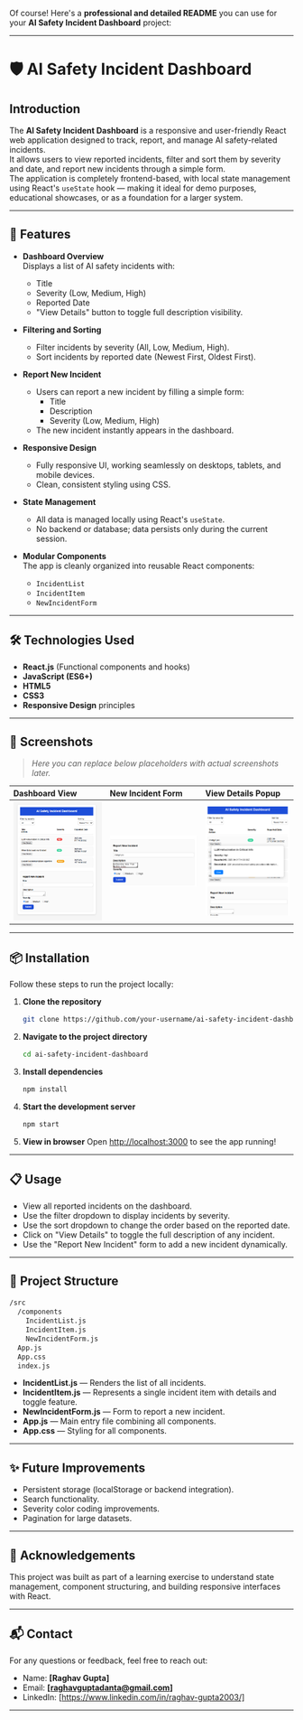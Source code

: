Of course! Here's a **professional and detailed README** you can use for your **AI Safety Incident Dashboard** project:

---

# 🛡️ AI Safety Incident Dashboard

## Introduction

The **AI Safety Incident Dashboard** is a responsive and user-friendly React web application designed to track, report, and manage AI safety-related incidents.  
It allows users to view reported incidents, filter and sort them by severity and date, and report new incidents through a simple form.  
The application is completely frontend-based, with local state management using React's `useState` hook — making it ideal for demo purposes, educational showcases, or as a foundation for a larger system.

---

## 🚀 Features

- **Dashboard Overview**  
  Displays a list of AI safety incidents with:
  - Title
  - Severity (Low, Medium, High)
  - Reported Date
  - "View Details" button to toggle full description visibility.

- **Filtering and Sorting**  
  - Filter incidents by severity (All, Low, Medium, High).
  - Sort incidents by reported date (Newest First, Oldest First).

- **Report New Incident**  
  - Users can report a new incident by filling a simple form:
    - Title
    - Description
    - Severity (Low, Medium, High)
  - The new incident instantly appears in the dashboard.

- **Responsive Design**  
  - Fully responsive UI, working seamlessly on desktops, tablets, and mobile devices.
  - Clean, consistent styling using CSS.

- **State Management**  
  - All data is managed locally using React's `useState`.
  - No backend or database; data persists only during the current session.

- **Modular Components**  
  The app is cleanly organized into reusable React components:
  - `IncidentList`
  - `IncidentItem`
  - `NewIncidentForm`

---

## 🛠️ Technologies Used

- **React.js** (Functional components and hooks)
- **JavaScript (ES6+)**
- **HTML5**
- **CSS3**
- **Responsive Design** principles

---

## 📸 Screenshots

> _Here you can replace below placeholders with actual screenshots later._

| Dashboard View | New Incident Form | View Details Popup |
| :------------- | :----------------- | :----------------- |
| ![Dashboard Screenshot](screenshots/dashboard.png) | ![New Incident Form Screenshot](screenshots/new-incident.png) | ![View Details Screenshot](screenshots/view-details.png) |

---

## 📦 Installation

Follow these steps to run the project locally:

1. **Clone the repository**
   ```bash
   git clone https://github.com/your-username/ai-safety-incident-dashboard.git
   ```

2. **Navigate to the project directory**
   ```bash
   cd ai-safety-incident-dashboard
   ```

3. **Install dependencies**
   ```bash
   npm install
   ```

4. **Start the development server**
   ```bash
   npm start
   ```

5. **View in browser**
   Open [http://localhost:3000](http://localhost:3000) to see the app running!

---

## 📋 Usage

- View all reported incidents on the dashboard.
- Use the filter dropdown to display incidents by severity.
- Use the sort dropdown to change the order based on the reported date.
- Click on "View Details" to toggle the full description of any incident.
- Use the "Report New Incident" form to add a new incident dynamically.

---

## 📄 Project Structure

```
/src
  /components
    IncidentList.js
    IncidentItem.js
    NewIncidentForm.js
  App.js
  App.css
  index.js
```

- **IncidentList.js** — Renders the list of all incidents.
- **IncidentItem.js** — Represents a single incident item with details and toggle feature.
- **NewIncidentForm.js** — Form to report a new incident.
- **App.js** — Main entry file combining all components.
- **App.css** — Styling for all components.

---

## ✨ Future Improvements

- Persistent storage (localStorage or backend integration).
- Search functionality.
- Severity color coding improvements.
- Pagination for large datasets.

---

## 🙌 Acknowledgements

This project was built as part of a learning exercise to understand state management, component structuring, and building responsive interfaces with React.

---

## 📬 Contact

For any questions or feedback, feel free to reach out:

- Name: **[Raghav Gupta]**
- Email: **[raghavguptadanta@gmail.com]**
- LinkedIn: [https://www.linkedin.com/in/raghav-gupta2003/]

---
